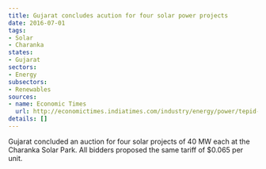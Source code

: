 ```yaml
---
title: Gujarat concludes acution for four solar power projects
date: 2016-07-01
tags:
- Solar
- Charanka
states:
- Gujarat
sectors:
- Energy
subsectors:
- Renewables
sources:
- name: Economic Times
  url: http://economictimes.indiatimes.com/industry/energy/power/tepid-response-to-auction-for-solar-projects-in-gujarat/articleshow/52930850.cms
details: []
---
```


Gujarat concluded an auction for four solar projects of 40 MW each at the Charanka Solar Park. All bidders proposed the same tariff of $0.065 per unit.
